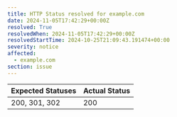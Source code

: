 ```yaml
---
title: HTTP Status resolved for example.com
date: 2024-11-05T17:42:29+00:00Z
resolved: True
resolvedWhen: 2024-11-05T17:42:29+00:00Z
resolvedStartTime: 2024-10-25T21:09:43.191474+00:00
severity: notice
affected:
  - example.com
section: issue
---
```


| Expected Statuses | Actual Status  |
|-------------------|----------------|
| 200, 301, 302 | 200 |
